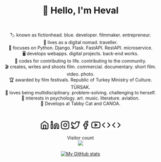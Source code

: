 <h1 align='center'>👋 Hello, I'm Heval</h1><br>
<p align='center'>
🏷 known as fictionhead. blue. developer. filmmaker. entrepreneur.<br>
🧳 lives as a digital nomad. traveller.<br>
🧠 focuses on Python. Django. Flask. FastAPI. RestAPI. microservice.<br>
🖥 develops webapps. digital projects. back-end works.<br>
💪 codes for contributing to life. contributing to the community.<br>
🎬 creates, writes and shoots film. commercial. documentary. short film. video. photo.<br>
🏆 awarded by film festivals. Republic of Turkey Ministry of Culture. TÜRSAK.<br>
💙 loves being multidisciplinary. problem-solving. challenging to herself.<br>
🧩 interests in psychology. art. music. literature. aviation.<br>
📌 Develops at Tabby Cat and CANOA.</p><br>

<p align='center'>
<a href="http://hevalhazalkurt.com" target="_blank" title="Homepage"><img height="28" src="https://raw.githubusercontent.com/feathericons/feather/master/icons/home.svg"></a>
<a href="https://www.linkedin.com/in/hevalhazalkurt/" target="_blank" title="LinkedIn"><img height="28"  src="https://raw.githubusercontent.com/feathericons/feather/master/icons/linkedin.svg"></a>
<a href="https://www.instagram.com/hevalhazalkurt/" target="_blank" title="Instagram"><img height="28" src="https://raw.githubusercontent.com/feathericons/feather/master/icons/instagram.svg"></i></a>
<a href="https://twitter.com/hevalandsteven" target="_blank" title="Twitter"><img  height="28" src="https://raw.githubusercontent.com/feathericons/feather/master/icons/twitter.svg"></a>
<a href="https://www.facebook.com/hevalvehazal" target="_blank" title="Facebook"><img  height="28" src="https://raw.githubusercontent.com/feathericons/feather/master/icons/facebook.svg"></a>
<a href="https://www.youtube.com/user/kisaiyidir" target="_blank" title="Youtube"><img  height="28" src="https://raw.githubusercontent.com/feathericons/feather/master/icons/youtube.svg"></a>
<a href="https://www.codewars.com/users/hevalhazalkurt" target="_blank" title="CodeWars"><img  height="28" src="https://raw.githubusercontent.com/feathericons/feather/master/icons/code.svg"></a>
<a href="https://www.hackerrank.com/hevalhazalkurt" target="_blank" title="HackerRank"><img  height="28" src="https://raw.githubusercontent.com/feathericons/feather/master/icons/code.svg"></a>
</p>

<p align="center"> 
  Visitor count<br>
  <img src="https://profile-counter.glitch.me/hevalhazalkurt/count.svg" />
</p>

<div align="center">
  
[![My GitHub stats](https://github-readme-stats.vercel.app/api?username=hevalhazalkurt)](https://github.com/hevalhazalkurt/github-readme-stats)

</div>
